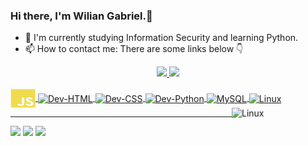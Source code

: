 ### Hi there, I'm Wilian Gabriel.👋

- 🔭 I'm currently studying Information Security and learning Python.
- 📫 How to contact me: There are some links below 👇
<!-- 
    ![Snake animation](https://github.com/Will-Gabriel/Will-Gabriel/blob/github-contribution-grid-snake.svg)
    [![readme](https://github.com-readme-stats.vercel.app/api/pin/?username=Will-Gabriel&repo=Will-Gabriel&theme=react)](https://github.com/Will-Gabriel/Will-Gabriel)
-->

<div align="center">
    <a href="https://github.com/Will-Gabriel">
    <img height="165em" src="https://github-readme-stats.vercel.app/api?username=Will-Gabriel&show_icons=true&theme=dracula&include_all_commits">
    <img height="165em" src="https://github-readme-stats.vercel.app/api/top-langs/?username=Will-Gabriel&layout=compact&langs_count=7&theme=dracula">
</div>

<!-- ICONES - https://devicon.dev -->
<div style="display: inline_block"><br>
    <img align="center" alt="Dev-Js" height="30" width="40" src="https://raw.githubusercontent.com/devicons/devicon/master/icons/javascript/javascript-plain.svg">
    <img align="center" alt="Dev-HTML" height="30" width="40" src="https://cdn.jsdelivr.net/gh/devicons/devicon/icons/html5/html5-original.svg">
    <img align="center" alt="Dev-CSS" height="30" width="40" src="https://cdn.jsdelivr.net/gh/devicons/devicon/icons/css3/css3-original.svg">
    <img align="center" alt="Dev-Python" height="30" width="40" src="https://cdn.jsdelivr.net/gh/devicons/devicon/icons/python/python-original.svg">
    <img align="center" alt="MySQL" height="30" width="40" src="https://cdn.jsdelivr.net/gh/devicons/devicon/icons/mysql/mysql-original.svg">
    <img align="center" alt="Linux" height="30" width="40" src="https://cdn.jsdelivr.net/gh/devicons/devicon/icons/linux/linux-original.svg">
    <img align="right" alt="Linux" height="150" width="150" src="https://media.giphy.com/media/o0vwzuFwCGAFO/giphy.gif">
</div><hr>  

<!-- ICONES LINK - https://dev.to/envoy_/150-badges-for-github-pnk -->
<div id="links">
    <a href="https://www.instagram.com/wiliann.gabriel/" target="_blank"><img src="https://img.shields.io/badge/Instagram-E4405F?style=for-the-badge&logo=instagram&logoColor=white"></a>      
    <a href = "mailto:wiliang599@gmail.com"><img src="https://img.shields.io/badge/Gmail-D14836?style=for-the-badge&logo=gmail&logoColor=white"></a>
    <a href="https://www.linkedin.com/in/wilian-gabriel-8b8656286" target="_blank"><img src="https://img.shields.io/badge/LinkedIn-0077B5?style=for-the-badge&logo=linkedin&logoColor=white"></a>
</div>

